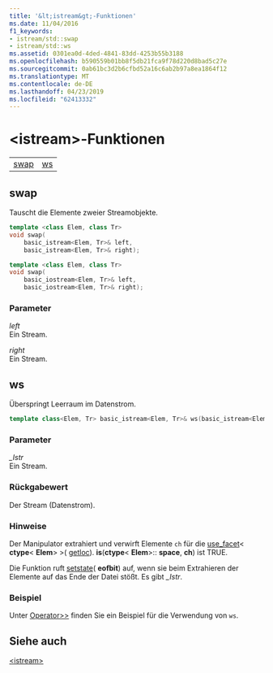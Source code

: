 ```yaml
---
title: '&lt;istream&gt;-Funktionen'
ms.date: 11/04/2016
f1_keywords:
- istream/std::swap
- istream/std::ws
ms.assetid: 0301ea0d-4ded-4841-83dd-4253b55b3188
ms.openlocfilehash: b590559b01bb8f5db21fca9f78d220d8bad5c27e
ms.sourcegitcommit: 0ab61bc3d2b6cfbd52a16c6ab2b97a8ea1864f12
ms.translationtype: MT
ms.contentlocale: de-DE
ms.lasthandoff: 04/23/2019
ms.locfileid: "62413332"
---
```

# <a name="ltistreamgt-functions"></a>&lt;istream&gt;-Funktionen

|||
|-|-|
|[swap](#istream_swap)|[ws](#ws)|

## <a name="istream_swap"></a>  swap

Tauscht die Elemente zweier Streamobjekte.

```cpp
template <class Elem, class Tr>
void swap(
    basic_istream<Elem, Tr>& left,
    basic_istream<Elem, Tr>& right);

template <class Elem, class Tr>
void swap(
    basic_iostream<Elem, Tr>& left,
    basic_iostream<Elem, Tr>& right);
```

### <a name="parameters"></a>Parameter

*left*<br/>
Ein Stream.

*right*<br/>
Ein Stream.

## <a name="ws"></a> ws

Überspringt Leerraum im Datenstrom.

```cpp
template class<Elem, Tr> basic_istream<Elem, Tr>& ws(basic_istream<Elem, Tr>& _Istr);
```

### <a name="parameters"></a>Parameter

*_Istr*<br/>
Ein Stream.

### <a name="return-value"></a>Rückgabewert

Der Stream (Datenstrom).

### <a name="remarks"></a>Hinweise

Der Manipulator extrahiert und verwirft Elemente `ch` für die [use_facet](../standard-library/basic-filebuf-class.md#open)< **ctype**\< **Elem**> >( [getloc](../standard-library/ios-base-class.md#getloc)). **is**(**ctype**\< **Elem**>:: **space**, **ch**) ist TRUE.

Die Funktion ruft [setstate](../standard-library/basic-ios-class.md#setstate)( **eofbit**) auf, wenn sie beim Extrahieren der Elemente auf das Ende der Datei stößt. Es gibt *_Istr*.

### <a name="example"></a>Beispiel

Unter [Operator>>](../standard-library/istream-operators.md#op_gt_gt) finden Sie ein Beispiel für die Verwendung von `ws`.

## <a name="see-also"></a>Siehe auch

[\<istream>](../standard-library/istream.md)<br/>
